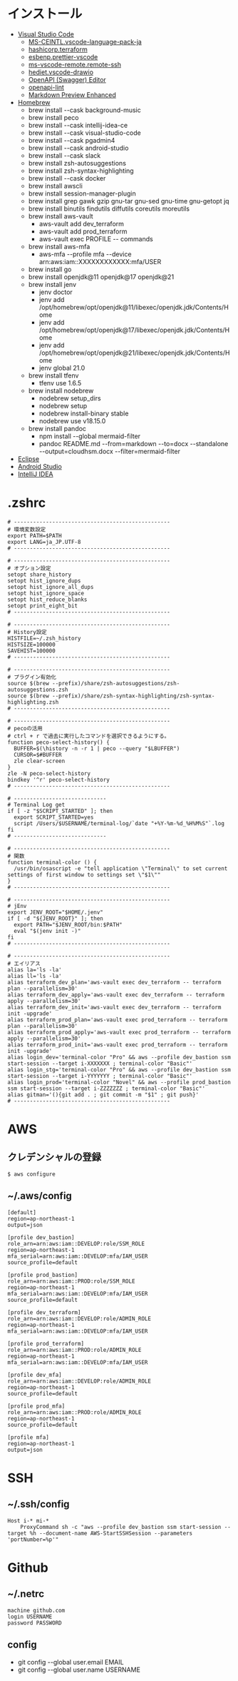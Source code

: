 # インストール
- [Visual Studio Code](https://code.visualstudio.com/)
  - [MS-CEINTL.vscode-language-pack-ja](https://marketplace.visualstudio.com/items?itemName=MS-CEINTL.vscode-language-pack-ja)
  - [hashicorp.terraform](https://marketplace.visualstudio.com/items?itemName=HashiCorp.terraform)
  - [esbenp.prettier-vscode](https://marketplace.visualstudio.com/items?itemName=esbenp.prettier-vscode)
  - [ms-vscode-remote.remote-ssh](https://marketplace.visualstudio.com/items?itemName=ms-vscode-remote.remote-ssh)
  - [hediet.vscode-drawio](https://marketplace.visualstudio.com/items?itemName=hediet.vscode-drawio)
  - [OpenAPI (Swagger) Editor](https://marketplace.visualstudio.com/items?itemName=42Crunch.vscode-openapi)
  - [openapi-lint](https://marketplace.visualstudio.com/items?itemName=mermade.openapi-lint)
  - [Markdown Preview Enhanced](https://marketplace.visualstudio.com/items?itemName=shd101wyy.markdown-preview-enhanced)
- [Homebrew](https://brew.sh/index_ja)
  - brew install --cask background-music
  - brew install peco
  - brew install --cask intellij-idea-ce
  - brew install --cask visual-studio-code
  - brew install --cask pgadmin4
  - brew install --cask android-studio
  - brew install --cask slack
  - brew install zsh-autosuggestions
  - brew install zsh-syntax-highlighting
  - brew install --cask docker
  - brew install awscli
  - brew install session-manager-plugin
  - brew install grep gawk gzip gnu-tar gnu-sed gnu-time gnu-getopt jq
  - brew install binutils findutils diffutils coreutils moreutils
  - brew install aws-vault
    - aws-vault add dev_terraform
    - aws-vault add prod_terraform
    - aws-vault exec PROFILE -- commands
  - brew install aws-mfa
    - aws-mfa --profile mfa --device arn:aws:iam::XXXXXXXXXXXX:mfa/USER
  - brew install go
  - brew install openjdk@11 openjdk@17 openjdk@21
  - brew install jenv
    - jenv doctor
    - jenv add /opt/homebrew/opt/openjdk@11/libexec/openjdk.jdk/Contents/Home
    - jenv add /opt/homebrew/opt/openjdk@17/libexec/openjdk.jdk/Contents/Home
    - jenv add /opt/homebrew/opt/openjdk@21/libexec/openjdk.jdk/Contents/Home
    - jenv global 21.0
  - brew install tfenv
    - tfenv use 1.6.5
  - brew install nodebrew
    - nodebrew setup_dirs
    - nodebrew setup
    - nodebrew install-binary stable
    - nodebrew use v18.15.0
  - brew install pandoc
    - npm install --global mermaid-filter
    - pandoc README.md --from=markdown --to=docx --standalone --output=cloudhsm.docx --filter=mermaid-filter
- [Eclipse](https://mergedoc.osdn.jp/)
- [Android Studio](https://developer.android.com/studio?hl=ja)
- [IntelliJ IDEA](https://www.jetbrains.com/idea/download/)

# .zshrc

```
# -------------------------------------------------
# 環境変数設定
export PATH=$PATH
export LANG=ja_JP.UTF-8
# -------------------------------------------------

# -------------------------------------------------
# オプション設定
setopt share_history
setopt hist_ignore_dups
setopt hist_ignore_all_dups
setopt hist_ignore_space
setopt hist_reduce_blanks
setopt print_eight_bit
# -------------------------------------------------

# -------------------------------------------------
# History設定
HISTFILE=~/.zsh_history
HISTSIZE=100000
SAVEHIST=100000
# -------------------------------------------------

# -------------------------------------------------
# プラグイン有効化
source $(brew --prefix)/share/zsh-autosuggestions/zsh-autosuggestions.zsh
source $(brew --prefix)/share/zsh-syntax-highlighting/zsh-syntax-highlighting.zsh
# -------------------------------------------------

# -------------------------------------------------
# pecoの活用
# ctrl + r で過去に実行したコマンドを選択できるようにする。
function peco-select-history() {
  BUFFER=$(\history -n -r 1 | peco --query "$LBUFFER")
  CURSOR=$#BUFFER
  zle clear-screen
}
zle -N peco-select-history
bindkey '^r' peco-select-history
# -------------------------------------------------

# -----------------------------
# Terminal Log get
if [ -z "$SCRIPT_STARTED" ]; then
  export SCRIPT_STARTED=yes
  script /Users/$USERNAME/terminal-log/`date "+%Y-%m-%d_%H%M%S"`.log
fi
# -----------------------------

# -------------------------------------------------
# 関数
function terminal-color () {
  /usr/bin/osascript -e "tell application \"Terminal\" to set current settings of first window to settings set \"$1\""
}
# -------------------------------------------------

# -------------------------------------------------
# jEnv
export JENV_ROOT="$HOME/.jenv"
if [ -d "${JENV_ROOT}" ]; then
  export PATH="$JENV_ROOT/bin:$PATH"
  eval "$(jenv init -)"
fi
# -------------------------------------------------

# -------------------------------------------------
# エイリアス
alias la='ls -la'
alias ll='ls -la'
alias terraform_dev_plan='aws-vault exec dev_terraform -- terraform plan --parallelism=30'
alias terraform_dev_apply='aws-vault exec dev_terraform -- terraform apply --parallelism=30'
alias terraform_dev_init='aws-vault exec dev_terraform -- terraform init -upgrade'
alias terraform_prod_plan='aws-vault exec prod_terraform -- terraform plan --parallelism=30'
alias terraform_prod_apply='aws-vault exec prod_terraform -- terraform apply --parallelism=30'
alias terraform_prod_init='aws-vault exec prod_terraform -- terraform init -upgrade'
alias login_dev='terminal-color "Pro" && aws --profile dev_bastion ssm start-session --target i-XXXXXXX ; terminal-color "Basic"'
alias login_stg='terminal-color "Pro" && aws --profile dev_bastion ssm start-session --target i-YYYYYYY ; terminal-color "Basic"'
alias login_prod='terminal-color "Novel" && aws --profile prod_bastion ssm start-session --target i-ZZZZZZZ ; terminal-color "Basic"'
alias gitman='(){git add . ; git commit -m "$1" ; git push}'
# -------------------------------------------------
```
# AWS
## クレデンシャルの登録

```
$ aws configure
```
## ~/.aws/config

```
[default]
region=ap-northeast-1
output=json

[profile dev_bastion]
role_arn=arn:aws:iam::DEVELOP:role/SSM_ROLE
region=ap-northeast-1
mfa_serial=arn:aws:iam::DEVELOP:mfa/IAM_USER
source_profile=default

[profile prod_bastion]
role_arn=arn:aws:iam::PROD:role/SSM_ROLE
region=ap-northeast-1
mfa_serial=arn:aws:iam::DEVELOP:mfa/IAM_USER
source_profile=default

[profile dev_terraform]
role_arn=arn:aws:iam::DEVELOP:role/ADMIN_ROLE
region=ap-northeast-1
mfa_serial=arn:aws:iam::DEVELOP:mfa/IAM_USER

[profile prod_terraform]
role_arn=arn:aws:iam::PROD:role/ADMIN_ROLE
region=ap-northeast-1
mfa_serial=arn:aws:iam::DEVELOP:mfa/IAM_USER

[profile dev_mfa]
role_arn=arn:aws:iam::DEVELOP:role/ADMIN_ROLE
region=ap-northeast-1
source_profile=default

[profile prod_mfa]
role_arn=arn:aws:iam::PROD:role/ADMIN_ROLE
region=ap-northeast-1
source_profile=default

[profile mfa]
region=ap-northeast-1
output=json
```

# SSH
## ~/.ssh/config

```
Host i-* mi-*
    ProxyCommand sh -c "aws --profile dev_bastion ssm start-session --target %h --document-name AWS-StartSSHSession --parameters 'portNumber=%p'"
```

# Github
## ~/.netrc 

```
machine github.com
login USERNAME
password PASSWORD
```
## config
 - git config --global user.email EMAIL
 - git config --global user.name USERNAME 
